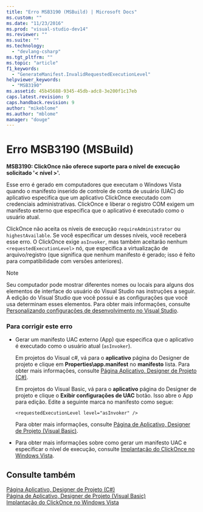 ```yaml
---
title: "Erro MSB3190 (MSBuild) | Microsoft Docs"
ms.custom: ""
ms.date: "11/23/2016"
ms.prod: "visual-studio-dev14"
ms.reviewer: ""
ms.suite: ""
ms.technology: 
  - "devlang-csharp"
ms.tgt_pltfrm: ""
ms.topic: "article"
f1_keywords: 
  - "GenerateManifest.InvalidRequestedExecutionLevel"
helpviewer_keywords: 
  - "MSB3190"
ms.assetid: 45b45688-9345-45db-adc8-3e200f1c17eb
caps.latest.revision: 9
caps.handback.revision: 9
author: "mikeblome"
ms.author: "mblome"
manager: "douge"
---
```

# Erro MSB3190 (MSBuild)
**MSB3190: ClickOnce não oferece suporte para o nível de execução solicitado '\< nível \>'.**  
  
 Esse erro é gerado em computadores que executam o Windows Vista quando o manifesto inserido de controle de conta de usuário \(UAC\) do aplicativo especifica que um aplicativo ClickOnce executado com credenciais administrativas. ClickOnce e liberar o registro COM exigem um manifesto externo que especifica que o aplicativo é executado como o usuário atual.  
  
 ClickOnce não aceita os níveis de execução `requireAdministrator` ou `highestAvailable`. Se você especificar um desses níveis, você receberá esse erro. O ClickOnce exige `asInvoker`, mas também aceitarão nenhum `<requestedExecutionLevel>` nó, que especifica a virtualização de arquivo\/registro \(que significa que nenhum manifesto é gerado; isso é feito para compatibilidade com versões anteriores\).  
  
> [!NOTE]
>  Seu computador pode mostrar diferentes nomes ou locais para alguns dos elementos de interface do usuário do Visual Studio nas instruções a seguir. A edição do Visual Studio que você possui e as configurações que você usa determinam esses elementos. Para obter mais informações, consulte [Personalizando configurações de desenvolvimento no Visual Studio](http://msdn.microsoft.com/pt-br/22c4debb-4e31-47a8-8f19-16f328d7dcd3).  
  
### Para corrigir este erro  
  
-   Gerar um manifesto UAC externo \(App\) que especifica que o aplicativo é executado como o usuário atual \(`asInvoker`\).  
  
     Em projetos do Visual c\#, vá para o **aplicativo** página do Designer de projeto e clique em **Properties\\app.manifest** no **manifesto** lista. Para obter mais informações, consulte [Página Aplicativo, Designer de Projeto \(C\#\)](../Topic/Application%20Page,%20Project%20Designer%20\(C%23\).md).  
  
     Em projetos do Visual Basic, vá para o **aplicativo** página do Designer de projeto e clique o **Exibir configurações de UAC** botão. Isso abre o App para edição. Edite a seguinte marca no manifesto como segue:  
  
    ```  
    <requestedExecutionLevel level="asInvoker" />  
    ```  
  
     Para obter mais informações, consulte [Página de Aplicativo, Designer de Projeto \(Visual Basic\)](../Topic/Application%20Page,%20Project%20Designer%20\(Visual%20Basic\).md).  
  
-   Para obter mais informações sobre como gerar um manifesto UAC e especificar o nível de execução, consulte [Implantação do ClickOnce no Windows Vista](../Topic/ClickOnce%20Deployment%20on%20Windows%20Vista.md).  
  
## Consulte também  
 [Página Aplicativo, Designer de Projeto \(C\#\)](../Topic/Application%20Page,%20Project%20Designer%20\(C%23\).md)   
 [Página de Aplicativo, Designer de Projeto \(Visual Basic\)](../Topic/Application%20Page,%20Project%20Designer%20\(Visual%20Basic\).md)   
 [Implantação do ClickOnce no Windows Vista](../Topic/ClickOnce%20Deployment%20on%20Windows%20Vista.md)